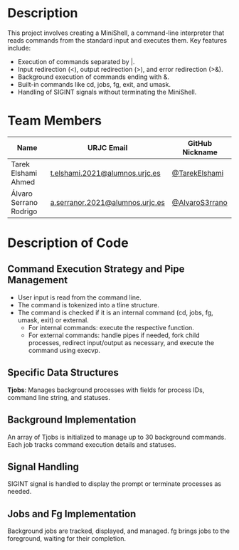 # Description
This project involves creating a MiniShell, a command-line interpreter that reads commands from the standard input and executes them. Key features include:

- Execution of commands separated by |.
- Input redirection (<), output redirection (>), and error redirection (>&).
- Background execution of commands ending with &.
- Built-in commands like cd, jobs, fg, exit, and umask.
- Handling of SIGINT signals without terminating the MiniShell.

# Team Members

| Name                  | URJC Email                        | GitHub Nickname              |
|-----------------------|-----------------------------------|------------------------------|
| Tarek Elshami Ahmed   | t.elshami.2021@alumnos.urjc.es    | [@TarekElshami](https://github.com/TarekElshami) |
| Álvaro Serrano Rodrigo| a.serranor.2021@alumnos.urjc.es   | [@AlvaroS3rrano](https://github.com/AlvaroS3rrano) |

# Description of Code
## Command Execution Strategy and Pipe Management
- User input is read from the command line.
- The command is tokenized into a tline structure.
- The command is checked if it is an internal command (cd, jobs, fg, umask, exit) or external.
  - For internal commands: execute the respective function.
  - For external commands: handle pipes if needed, fork child processes, redirect input/output as necessary, and execute the command using execvp.

## Specific Data Structures
**Tjobs**: Manages background processes with fields for process IDs, command line string, and statuses.

## Background Implementation
An array of Tjobs is initialized to manage up to 30 background commands. Each job tracks command execution details and statuses.

## Signal Handling
SIGINT signal is handled to display the prompt or terminate processes as needed.

## Jobs and Fg Implementation
Background jobs are tracked, displayed, and managed. fg brings jobs to the foreground, waiting for their completion.
